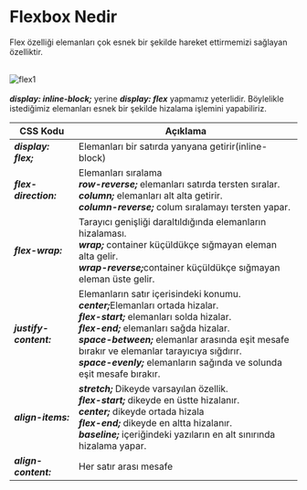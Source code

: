 <h1>Flexbox Nedir</h1>
Flex özelliği elemanları çok esnek bir şekilde hareket ettirmemizi sağlayan özelliktir. <br><br>

![flex1](https://user-images.githubusercontent.com/48285856/147812162-38f9d120-fb54-4528-a351-285e44d62bdf.png)
<br><br>
<b><i>display: inline-block;</i></b> yerine <b><i>display: flex</i></b> yapmamız yeterlidir. Böylelikle istediğimiz elemanları esnek bir şekilde hizalama işlemini yapabiliriz. <br>
<table>
<thead>
<tr>
<th>CSS Kodu</th>
<th>Açıklama</th>
</tr>
</thead>
<tbody>
<tr>
<td><b><i>display: flex;</i></b></td>
<td>Elemanları bir satırda yanyana getirir(inline-block)</td>
</tr>
<tr>
<td><b><i>flex-direction:</i></b></td>
<td>Elemanları sıralama<br>
<b><i>row-reverse;</i></b> elemanları satırda tersten sıralar.<br>
<b><i>column;</i></b> elemanları alt alta getirir. <br>
<b><i>column-reverse;</i></b> colum sıralamayı tersten yapar.<br>
</td>
</tr>
<tr>
<td><b><i>flex-wrap:</i></b></td>
<td>Tarayıcı genişliği daraltıldığında elemanların hizalaması.<br>
<b><i>wrap;</i></b> container küçüldükçe sığmayan eleman alta gelir.<br>
<b><i>wrap-reverse;</i></b>container küçüldükçe sığmayan eleman üste gelir.</td>
</tr>
<tr>
<td><b><i>justify-content: </i></b></td>
<td>Elemanların satır içerisindeki konumu.<br>
<b><i>center;</i></b>Elemanları ortada hizalar.<br>
<b><i>flex-start;</i></b> elemanları solda hizalar.<br>
<b><i>flex-end;</i></b> elemanları sağda hizalar.<br>
<b><i>space-between;</i></b> elemanlar arasında eşit mesafe bırakır ve elemanlar tarayıcıya sığdırır.<br>
<b><i>space-evenly;</i></b> elemanların sağında ve solunda eşit mesafe bırakır.<br>
</td>
</tr>
<tr>
<td><b><i>align-items:</i></b></td>
<td><b><i>stretch;</i></b> Dikeyde varsayılan özellik.<br>
<b><i>flex-start;</i></b> dikeyde en üstte hizalanır.<br>
<b><i>center;</i></b> dikeyde ortada hizala<br>
<b><i>flex-end;</i></b> dikeyde en altta hizalanır.<br>
<b><i>baseline;</i></b> içeriğindeki yazıların en alt sınırında hizalama yapar.</td>
</tr>
<tr>
<td><b><i>align-content:</i></b></td>
<td>Her satır arası mesafe</td>
</tr>
</tbody>
</table>
